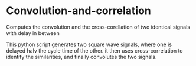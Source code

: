 # Convolution-and-correlation
Computes the convolution and the cross-corellation of two identical signals with delay in between

This python script generates two square wave signals, where one is delayed halv the cycle time of the other.
it then uses cross-correlation to identify the similarities, and finally convolutes the two signals.
